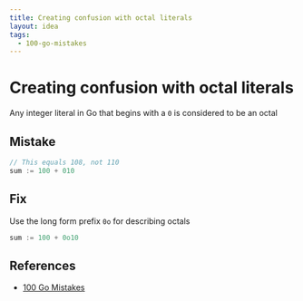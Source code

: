 ```yaml
---
title: Creating confusion with octal literals
layout: idea
tags:
  - 100-go-mistakes
---
```


# Creating confusion with octal literals

Any integer literal in Go that begins with a `0` is considered to be an octal

## Mistake

```go
// This equals 108, not 110
sum := 100 + 010
```

## Fix

Use the long form prefix `0o` for describing octals

```go
sum := 100 + 0o10
```

## References

- [100 Go Mistakes](/reference/100-Go-Mistakes-and-How-to-Avoid-Them)
